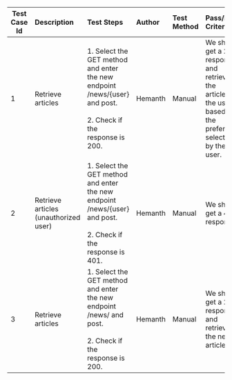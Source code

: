 
| Test Case Id |    Description    |            Test Steps           |    Author    |   Test Method   |       Pass/Fail Criteria      |
| ------------ | :---------------- | :------------------------------ | :----------- | :-------------- | :---------------------------- |
| 1 | Retrieve articles | 1. Select the GET method and enter the new endpoint /news/{user} and post. <br /> <br /> 2. Check if the response is 200.  | Hemanth | Manual | We should get a 200 response and retrieve the articles for the user based on the preference selected by the user. |
| 2 | Retrieve articles (unauthorized user) | 1. Select the GET method and enter the new endpoint /news/{user} and post. <br /> <br /> 2. Check if the response is 401.  | Hemanth | Manual | We should get a 401 response. |
| 3 | Retrieve articles | 1. Select the GET method and enter the new endpoint /news/ and post. <br /> <br /> 2. Check if the response is 200.  | Hemanth | Manual | We should get a 200 response and retrieve the news articles. |
